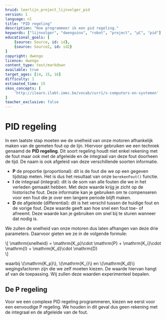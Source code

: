 ```yaml
---
hruid: leerlijn_project_lijnvolger_pid
version: 1
language: nl
title: "PID regeling"
description: "Hoe programmeer ik een pid regeling."
keywords: ["lijnvolger", "dwenguino", "robot", "project", "µC", "pid"]
educational_goals: [
    {source: Source, id: id}, 
    {source: Source2, id: id2}
]
copyright: dwengo
licence: dwengo
content_type: text/markdown
available: true
target_ages: [14, 15, 16]
difficulty: 1
estimated_time: 15
skos_concepts: [
    'http://ilearn.ilabt.imec.be/vocab/curr1/s-computers-en-systemen'
]
teacher_exclusive: false
---
```


# PID regeling

In een laatste stap moeten we de snelheid van onze motoren afhankelijk maken van de gemeten fout op de lijn. Hiervoor gebruiken we een techniek genaamd de **PID regeling**. Dit soort regeling houdt niet enkel rekening met de fout maar ook met de afgeleide en de integraal van deze fout doorheen de tijd. De naam is ook afgeleid van deze verschillende soorten informatie.

* **P** de proportie (proportional): dit is de fout die we op een gegeven tijdstap meten. Het is dus het resultaat van onze <code class="lang-cpp">berekenFout()</code> functie.
* **I** de integraal (integral): dit is de som van alle fouten die we in het verleden gemaakt hebben. Met deze waarde krijg je zicht op de historische fout. Deze informatie kan je gebruiken om te compenseren voor een fout die je over een langere periode blijft maken.
* **D** de afgeleide (differential): dit is het verschil tussen de huidige fout en de vorige fout. Deze waarde geeft aan hoe snel een fout toe- of afneemt. Deze waarde kan je gebruiken om snel bij te sturen wanneer dat nodig is. 

We zullen de snelheid van onze motoren dus laten afhangen van deze drie parameters. Daarvoor gieten we ze in de volgende formule:

\\[
\mathrm{snelheid} = \mathrm{K_p}\cdot \mathrm{P} + \mathrm{K_i}\cdot \mathrm{I} + \mathrm{K_d}\cdot \mathrm{D}    
\\]

waarbij \\(\mathrm{K_p}\\), \\(\mathrm{K_i}\\) en \\(\mathrm{K_d}\\) wegingsfactoren zijn die we zelf moeten kiezen. De waarde hiervan hangt af van de toepassing. Wij zullen deze waarden experimenteel bepalen. 

## De P regeling

Voor we een complexe PID regeling programmeren, kiezen we eerst voor een eenvoudige P regeling. We houden in dit geval dus geen rekening met de integraal en de afgeleide van de fout. 